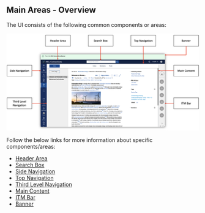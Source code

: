 ## Main Areas - Overview

The UI consists of the following common components or areas:

![Main Areas - Overview](main-areas-overview.png "Main Areas - Overview")

Follow the below links for more information about specific components/areas:
- [Header Area](./header-area)
- [Search Box](./search-box)
- [Side Navigation](./side-navigation)
- [Top Navigation](./top-navigation)
- [Third Level Navigation](./third-level-navigation)
- [Main Content](./main-content)
- [ITM Bar](./itm-bar)
- [Banner](./banner)